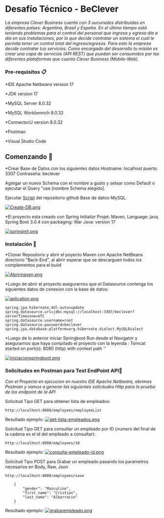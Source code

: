 # Desafío Técnico - BeClever

_La empresa Clever Business cuenta con 3 sucursales distribuidas en diferentes países: Argentina, Brasil y España. En el último tiempo está teniendo problemas para el control del personal que ingresa y egresa día a día en sus instalaciones, por lo que decide contratar un sistema el cual le permita tener un control total del ingreso/egresos.
Para esto la empresa decide contratar tus servicios. Como encargado del desarrollo tu misión es crear una capa de servicios (API REST) que puedan ser consumidos por las diferentes plataformas que cuenta Clever Business (Mobile-Web)._

### Pre-requisitos 📋

*IDE Apache Netbeans version 17

*JDK version 17

*MySQL Server 8.0.32

*MySQL Workbennch 8.0.32

*Connector/J version 8.0.32

*Postman

*Visual Studio Code

## Comenzando 🚀

*Crear Base de Datos con los siguientes datos Hostname: localhost puerto: 3307 Contraseña: beclever

Agregar un nuevo Schema con el nombre a gusto y setear como Default o ejecutar el Query "use [nombre Schema elegido].

Ejecutar [Script](https://github.com/albarracincristian/PruebaTecnica/blob/main/Base%20de%20Datos-MySQL/Script_BD_Clever_Business.sql) del repositorio github Base de datos-MySQL.

[![Create-DB.png](https://i.postimg.cc/2yvtcfL6/Create-DB.png)](https://postimg.cc/0KkZjFfR)

*El proyecto esta creado con Spring Initializr Projet: Maven, Language: java, Spring Boot 3.0.4 con packaging: War Java: version 17

[![springinit.png](https://i.postimg.cc/yYrD74Dx/springinit.png)](https://postimg.cc/F73rx6gX)


### Instalación 🔧

*Clonar Repositorio y abrir el poyecto Maven con Apache NetBeans directorio "Back-End", al abrir esperar que se descarguen todos los complementos para el build

[![Abrirmaven.png](https://i.postimg.cc/V6C6RD1R/Abrirmaven.png)](https://postimg.cc/gXGmcyxX)

*Luego de abrir el proyecto asegurarnos que el Datasource contenga los siguientes datos de conexion con la base de datos:

[![aplication.png](https://i.postimg.cc/cCdvLfyB/aplication.png)](https://postimg.cc/VrHf7rNJ)


```
spring.jpa.hibernate.ddl-auto=update
spring.datasource.url=jdbc:mysql://localhost:3307/beclever?serverTimezone=UTC
spring.datasource.username=root
spring.datasource.password=beclever
spring.jpa.database-platform=org.hibernate.dialect.MySQLDialect
```
*Luego de lo anterior iniciar Springboot Run desde el Navigator y asegurarnos que haya compilado el proyecto con la leyenda : Tomcat started on port(s): 8080 (http) with context path ''

[![iniciacionspringboot.png](https://i.postimg.cc/TY7JB3g4/iniciacionspringboot.png)](https://postimg.cc/KRTTMF9P)

### Solicitudes en Postman para Test EndPoint API🔩

_Con el Proyecto en ejecucion en nuestro IDE Apache Netbeans, abrimos Postman y vamos a generar las siguientes solicitudes Http para la prueba de los endpoint de la API_

Solicitud Tipo GET para obtener lista de empleados:

```
http://localhost:8080/employees/employeeList
```
Resultado ejemplo:
[![get-lista-empleados.png](https://i.postimg.cc/Y25TPkBk/get-lista-empleados.png)](https://postimg.cc/F1xPfMKn)

Solicitud Tipo GET para consultar un empleado por ID (numero del final de la cadena es el id del empleado a consultar):

```
http://localhost:8080/employees/10
```
Resultado ejemplo:
[![consulta-empleado-id.png](https://i.postimg.cc/QMKpvL3G/consulta-empleado-id.png)](https://postimg.cc/Y4kGms0b)

Solicitud Tipo POST para Grabar un empleado pasando los parametros necesarios en Body, Raw, Json

```
http://localhost:8080/employees/save
```
```
    {
        "gender": "Masculino",
        "first_name": "Cristian",
        "last_name": "Albarracin"
    }
```
Resultado ejemplo:
[![grabarempleado.png](https://i.postimg.cc/Qx6Y3rRH/grabarempleado.png)](https://postimg.cc/7f2n3jPk)